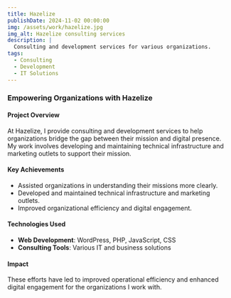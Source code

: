 ```yaml
---
title: Hazelize
publishDate: 2024-11-02 00:00:00
img: /assets/work/hazelize.jpg
img_alt: Hazelize consulting services
description: |
  Consulting and development services for various organizations.
tags:
  - Consulting
  - Development
  - IT Solutions
---
```


### Empowering Organizations with Hazelize

#### Project Overview

At Hazelize, I provide consulting and development services to help organizations bridge the gap between their mission and digital presence. My work involves developing and maintaining technical infrastructure and marketing outlets to support their mission.

#### Key Achievements

- Assisted organizations in understanding their missions more clearly.
- Developed and maintained technical infrastructure and marketing outlets.
- Improved organizational efficiency and digital engagement.

#### Technologies Used

- **Web Development**: WordPress, PHP, JavaScript, CSS
- **Consulting Tools**: Various IT and business solutions

#### Impact

These efforts have led to improved operational efficiency and enhanced digital engagement for the organizations I work with. 